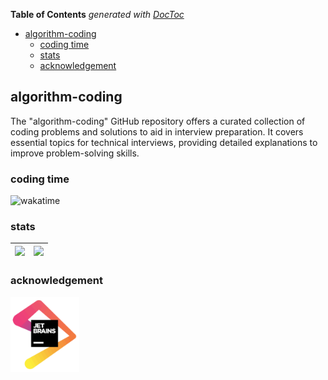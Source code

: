 <!-- START doctoc generated TOC please keep comment here to allow auto update -->
<!-- DON'T EDIT THIS SECTION, INSTEAD RE-RUN doctoc TO UPDATE -->
**Table of Contents**  *generated with [DocToc](https://github.com/thlorenz/doctoc)*

- [algorithm-coding](#algorithm-coding)
  - [coding time](#coding-time)
  - [stats](#stats)
  - [acknowledgement](#acknowledgement)

<!-- END doctoc generated TOC please keep comment here to allow auto update -->

## algorithm-coding

The "algorithm-coding" GitHub repository offers a curated collection of coding problems and solutions to aid in interview preparation. 
It covers essential topics for technical interviews, providing detailed explanations to improve problem-solving skills. 

### coding time

![wakatime](https://wakatime.com/badge/user/01c864c3-99e2-47a2-ad28-cc0f36b02f39/project/19417b50-3182-4aca-8dec-a35aa5133c91.svg)

### stats

| ![](https://stats.justsong.cn/api/leetcode?username=ashing&cn=true) | ![](https://stats.justsong.cn/api/leetcode?username=ronething) |
| ------------------------------------------------------------ | ------------------------------------------------------------ |


### acknowledgement

[<img src="img/jetbrains.png" alt="JetBrains" height="120" />](https://www.jetbrains.com/?from=algorithm-coding)
